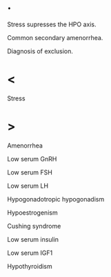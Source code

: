 # .

Stress supresses the HPO axis.

Common secondary amenorrhea.

Diagnosis of exclusion.

# <

Stress

# >

Amenorrhea

Low serum GnRH

Low serum FSH

Low serum LH

Hypogonadotropic hypogonadism

Hypoestrogenism

Cushing syndrome

Low serum insulin

Low serum IGF1

Hypothyroidism

